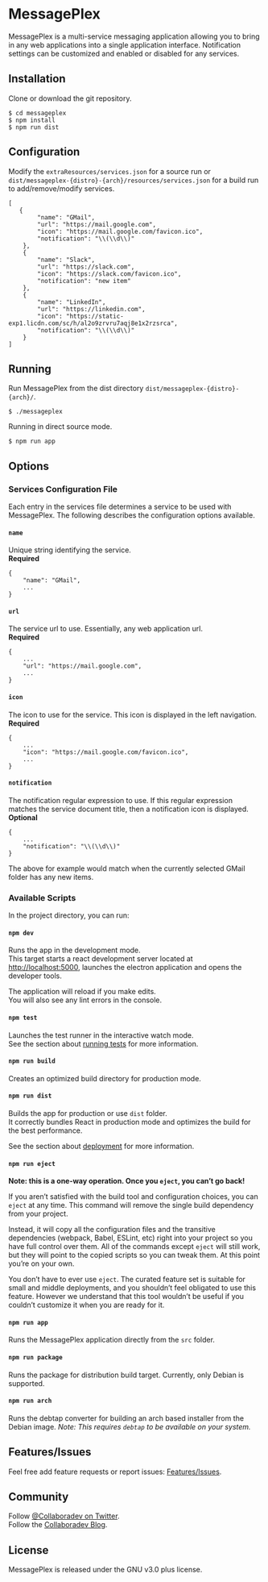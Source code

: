 # MessagePlex

MessagePlex is a multi-service messaging application allowing you to bring in any web applications into a single application interface. Notification settings can be customized and enabled or disabled for any services.

## Installation

Clone or download the git repository.

    $ cd messageplex
    $ npm install
    $ npm run dist

## Configuration

Modify the `extraResources/services.json` for a source run or `dist/messageplex-{distro}-{arch}/resources/services.json` for a build run to add/remove/modify services.

    [
	   {
            "name": "GMail",
            "url": "https://mail.google.com",
            "icon": "https://mail.google.com/favicon.ico",
            "notification": "\\(\\d\\)"
        },
        {
            "name": "Slack",
            "url": "https://slack.com",
            "icon": "https://slack.com/favicon.ico",
            "notification": "new item"
        },
        {
            "name": "LinkedIn",
            "url": "https://linkedin.com",
            "icon": "https://static-exp1.licdn.com/sc/h/al2o9zrvru7aqj8e1x2rzsrca",
            "notification": "\\(\\d\\)"
        }
    ]

## Running

Run MessagePlex from the dist directory `dist/messageplex-{distro}-{arch}/`.

    $ ./messageplex

Running in direct source mode.

    $ npm run app

## Options

### Services Configuration File

Each entry in the services file determines a service to be used with MessagePlex.  The following describes the configuration options available.

#### `name`
Unique string identifying the service.\
**Required**

    {
        "name": "GMail",
        ...
    }

#### `url`
The service url to use.  Essentially, any web application url.\
**Required**

    {
        ...
        "url": "https://mail.google.com",
        ...
    }

#### `icon`
The icon to use for the service.  This icon is displayed in the left navigation.\
**Required**

    {
        ...
        "icon": "https://mail.google.com/favicon.ico",
        ...
    }

#### `notification`
The notification regular expression to use.  If this regular expression matches the service document title, then a notification icon is displayed.\
**Optional**

    {
        ...
        "notification": "\\(\\d\\)"
    }

The above for example would match when the currently selected GMail folder has any new items.


### Available Scripts

In the project directory, you can run:

#### `npm dev`

Runs the app in the development mode.\
This target starts a react development server located at [http://localhost:5000](http://localhost:5000), launches the electron application and opens the developer tools.

The application will reload if you make edits.\
You will also see any lint errors in the console.

#### `npm test`

Launches the test runner in the interactive watch mode.\
See the section about [running tests](https://facebook.github.io/create-react-app/docs/running-tests) for more information.

#### `npm run build`

Creates an optimized build directory for production mode.

#### `npm run dist`

Builds the app for production or use `dist` folder.\
It correctly bundles React in production mode and optimizes the build for the best performance.

See the section about [deployment](https://facebook.github.io/create-react-app/docs/deployment) for more information.

#### `npm run eject`

**Note: this is a one-way operation. Once you `eject`, you can’t go back!**

If you aren’t satisfied with the build tool and configuration choices, you can `eject` at any time. This command will remove the single build dependency from your project.

Instead, it will copy all the configuration files and the transitive dependencies (webpack, Babel, ESLint, etc) right into your project so you have full control over them. All of the commands except `eject` will still work, but they will point to the copied scripts so you can tweak them. At this point you’re on your own.

You don’t have to ever use `eject`. The curated feature set is suitable for small and middle deployments, and you shouldn’t feel obligated to use this feature. However we understand that this tool wouldn’t be useful if you couldn’t customize it when you are ready for it.

#### `npm run app`

Runs the MessagePlex application directly from the `src` folder.

#### `npm run package`

Runs the package for distribution build target.  Currently, only Debian is supported.

#### `npm run arch`

Runs the debtap converter for building an arch based installer from the Debian image.  _Note: This requires `debtap` to be available on your system._

## Features/Issues

Feel free add feature requests or report issues: [Features/Issues](https://github.com/godlikemouse/messageplex/issues).

## Community

Follow [@Collaboradev on Twitter](https://twitter.com/collaboradev).\
Follow the [Collaboradev Blog](https://collaboradev.com).

## License

MessagePlex is released under the GNU v3.0 plus license.

